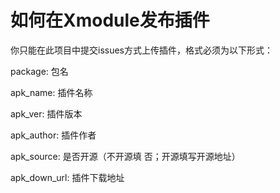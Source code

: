 # 如何在Xmodule发布插件
你只能在此项目中提交issues方式上传插件，格式必须为以下形式：
  
 package: 包名
 
 apk_name: 插件名称
 
 apk_ver: 插件版本
 
 apk_author: 插件作者
 
 apk_source: 是否开源（不开源填 否；开源填写开源地址）
 
 apk_down_url: 插件下载地址
